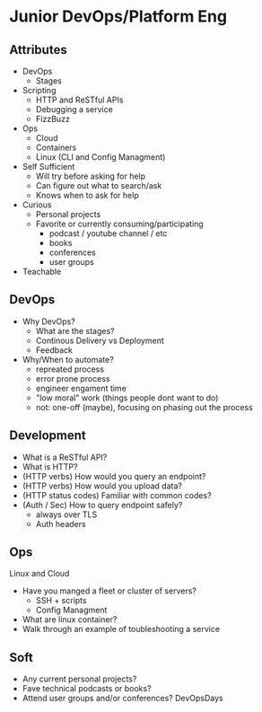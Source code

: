 
# Junior DevOps/Platform Eng

## Attributes

 - DevOps
	 - Stages
 - Scripting
	 - HTTP and ReSTful APIs
	 - Debugging a service
	 - FizzBuzz
 - Ops
	 - Cloud
	 - Containers
	 - Linux (CLI and Config Managment)
 - Self Sufficient
	 - Will try before asking for help
	 - Can figure out what to search/ask
	 - Knows when to ask for help
 - Curious
	 - Personal projects
	 - Favorite or currently consuming/participating
		 - podcast / youtube channel / etc
		 - books
		 - conferences
		 - user groups
 - Teachable

## DevOps

 - Why DevOps?
	 - What are the stages?
	 - Continous Delivery vs Deployment
	 - Feedback
 - Why/When to automate?
	 - repreated process
	 - error prone process
	 - engineer engament time
	 - "low moral" work (things people dont want to do)
	 - not: one-off (maybe), focusing on phasing out the process

## Development

- What is a ReSTful API?
- What is HTTP?
- (HTTP verbs) How would you query an endpoint?
- (HTTP verbs) How would you upload data?
- (HTTP status codes) Familiar with common codes?
- (Auth / Sec) How to query endpoint safely?
	- always over TLS
	- Auth headers

## Ops

Linux and Cloud

 - Have you manged a fleet or cluster of servers?
	 - SSH + scripts
	 - Config Managment
 - What are linux container?
 - Walk through an example of toubleshooting a service

## Soft

 - Any current personal projects?
 - Fave technical podcasts or books?
 - Attend user groups and/or conferences? DevOpsDays

<!--stackedit_data:
eyJoaXN0b3J5IjpbLTI1MTIyOTQ5Niw4NDM2NDMwNjksLTE3Nj
cyNDY1NzBdfQ==
-->